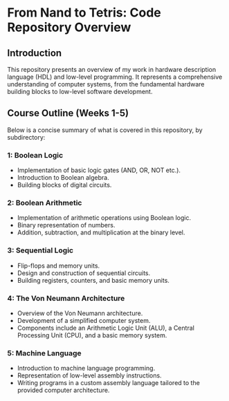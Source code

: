 # From Nand to Tetris: Code Repository Overview

## Introduction

This repository presents an overview of my work in hardware description language (HDL) and low-level programming. It represents a comprehensive understanding of computer systems, from the fundamental hardware building blocks to low-level software development.

## Course Outline (Weeks 1-5)

Below is a concise summary of what is covered in this repository, by subdirectory:

### 1: Boolean Logic
- Implementation of basic logic gates (AND, OR, NOT etc.).
- Introduction to Boolean algebra.
- Building blocks of digital circuits.

### 2: Boolean Arithmetic
- Implementation of arithmetic operations using Boolean logic.
- Binary representation of numbers.
- Addition, subtraction, and multiplication at the binary level.

### 3: Sequential Logic
- Flip-flops and memory units.
- Design and construction of sequential circuits.
- Building registers, counters, and basic memory units.

### 4: The Von Neumann Architecture
- Overview of the Von Neumann architecture.
- Development of a simplified computer system.
- Components include an Arithmetic Logic Unit (ALU), a Central Processing Unit (CPU), and a basic memory system.

### 5: Machine Language
- Introduction to machine language programming.
- Representation of low-level assembly instructions.
- Writing programs in a custom assembly language tailored to the provided computer architecture.

